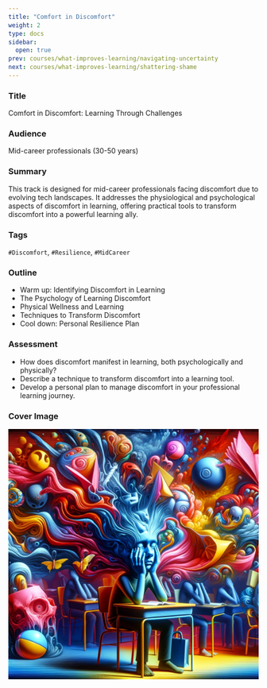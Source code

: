 ```yaml
---
title: "Comfort in Discomfort"
weight: 2
type: docs
sidebar:
  open: true
prev: courses/what-improves-learning/navigating-uncertainty
next: courses/what-improves-learning/shattering-shame
---
```


### Title

Comfort in Discomfort: Learning Through Challenges

### Audience

Mid-career professionals (30-50 years)

### Summary

This track is designed for mid-career professionals facing discomfort due to evolving tech landscapes. It addresses the physiological and psychological aspects of discomfort in learning, offering practical tools to transform discomfort into a powerful learning ally.

### Tags

`#Discomfort`, `#Resilience`, `#MidCareer`

### Outline

- Warm up: Identifying Discomfort in Learning
- The Psychology of Learning Discomfort
- Physical Wellness and Learning
- Techniques to Transform Discomfort
- Cool down: Personal Resilience Plan

### Assessment

- How does discomfort manifest in learning, both psychologically and physically?
- Describe a technique to transform discomfort into a learning tool.
- Develop a personal plan to manage discomfort in your professional learning journey.

### Cover Image

![](overcoming-discomfort.png)
